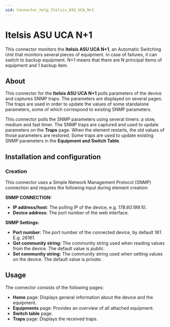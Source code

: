 ```yaml
---
uid: Connector_help_Itelsis_ASU_UCA_N+1
---
```


# Itelsis ASU UCA N+1

This connector monitors the **Itelsis ASU UCA N+1**, an Automatic Switching Unit that monitors several pieces of equipment. In case of failures, it can switch to backup equipment. N+1 means that there are N principal items of equipment and 1 backup item.

## About

This connector for the **Itelsis ASU UCA N+1** polls parameters of the device and captures SNMP traps. The parameters are displayed on several pages. The traps are used in order to update the values of some standalone parameters, some of which correspond to existing SNMP parameters.

This connector polls the SNMP parameters using several timers: a slow, medium and fast timer. The SNMP traps are captured and used to update parameters on the **Traps** page. When the element restarts, the old values of those parameters are restored. Some traps are used to update existing SNMP parameters in the **Equipment and Switch Table**.

## Installation and configuration

### Creation

This connector uses a Simple Network Management Protocol (SNMP) connection and requires the following input during element creation:

**SNMP CONNECTION:**

- **IP address/host**: The polling IP of the device, e.g. *178.60.199.10*.
- **Device address**: The port number of the web interface.

**SNMP Settings:**

- **Port number**: The port number of the connected device, by default *161*. E.g. *26161.*
- **Get community string:** The community string used when reading values from the device. The default value is *public*.
- **Set community string:** The community string used when setting values on the device. The default value is *private*.

## Usage

The connector consists of the following pages:

- **Home** page: Displays general information about the device and the equipment.
- **Equipments** page: Provides an overview of all attached equipment.
- **Switch table** page.
- **Traps** page: Displays the received traps.
